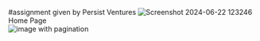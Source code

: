 #assignment given by Persist Ventures
![Screenshot 2024-06-22 123246](https://github.com/lavkesh89/lavkesh89-news-portal-assignment-persist-ventures/assets/131283151/d26a11ea-0c58-42e5-ad4e-ff6cdb801d62)
Home Page
<br>
![image](https://github.com/lavkesh89/lavkesh89-news-portal-assignment-persist-ventures/assets/131283151/2568c2a3-7532-4617-830a-31398c77b09c)
with pagination
